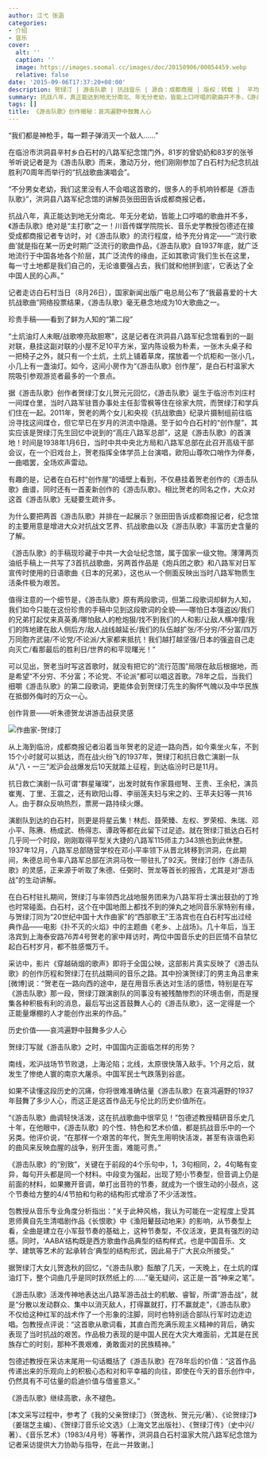 ```yaml
---
author: 江弋 张涵
categories:
- 介绍
- 音乐
cover:
  alt: ''
  caption: ''
  image: https://images.soomal.cc/images/doc/20150906/00054459.webp
  relative: false
date: '2015-09-06T17:37:20+08:00'
description: 贺绿汀 | 游击队歌 | 抗战音乐 | 源自：成都商报 | 版权：转载 |  平均/总评分：10.00/60
summary: 抗战八年，真正能达到地无分南北、年无分老幼，皆能上口哼唱的歌曲并不多，《游击队歌》绝对是“主打歌”之一！川音传媒学院院长、音乐史学教授包德述在接受成都商报记者专访时，对《游击队歌》的流行程度，给予充分肯定……
tags: []
title: 《游击队歌》创作揭秘：哀鸿遍野中鼓舞人心
---
```


“我们都是神枪手，每一颗子弹消灭一个敌人……”

在临汾市洪洞县辛村乡白石村的八路军纪念馆门外，81岁的曾奶奶和83岁的张爷爷听说记者是为《游击队歌》而来，激动万分，他们刚刚参加了白石村为纪念抗战胜利70周年而举行的“抗战歌曲演唱会”。

“不分男女老幼，我们这里没有人不会唱这首歌的，很多人的手机响铃都是《游击队歌》”，洪洞县八路军纪念馆的讲解员张田田告诉成都商报记者。

抗战八年，真正能达到地无分南北、年无分老幼，皆能上口哼唱的歌曲并不多，《游击队歌》绝对是“主打歌”之一！川音传媒学院院长、音乐史学教授包德述在接受成都商报记者专访时，对《游击队歌》的流行程度，给予充分肯定――“‘流行歌曲’就是指在某一历史时期广泛流行的歌曲作品，《游击队歌》自1937年底，就广泛地流行于中国各地各个阶层，其广泛流传的缘由，正如其歌词‘我们生长在这里，每一寸土地都是我们自己的，无论谁要强占去，我们就和他拼到底’，它表达了全中国人民的心声。”

记者走访白石村当日（8月26日），国家新闻出版广电总局公布了“我最喜爱的十大抗战歌曲”网络投票结果，《游击队歌》毫无悬念地成为10大歌曲之一。



珍贵手稿――看到了鲜为人知的“第二段”

“土炕油灯人未眠/战歌嘹亮敌胆寒”，这是记者在洪洞县八路军纪念馆看到的一副对联，悬挂这副对联的小屋不足10平方米，室内陈设极为朴素，一张木头桌子和一把椅子之外，就只有一个土炕，土炕上铺着草席，摆放着一个炕柜和一张小几，小几上有一盏油灯。如今，这间小房作为“《游击队歌》创作屋”，是白石村温家大院吸引参观游览者最多的一个景点。

据《游击队歌》创作者贺绿汀女儿贺元元回忆，《游击队歌》诞生于临汾市刘庄村一间煤仓里，当时八路军驻晋办事处主任彭雪枫等住在徐家大院，而贺绿汀和学兵们住在一起。2011年，贺老的两个女儿和央视《抗战歌曲》纪录片摄制组前往临汾寻找这间煤仓，但它早已在岁月的洪流中隐遁。至于如今白石村的“创作屋”，其实应该是贺绿汀先生回忆中说到的“高庄八路军总部”，这是《游击队歌》的首演地！时间是1938年1月6日，当时中共中央北方局和八路军总部在此召开高级干部会议，在一个旧戏台上，贺老指挥全体学员上台演唱，欧阳山尊吹口哨作为伴奏，一曲唱罢，全场欢声雷动。

有趣的是，记者在白石村“创作屋”的墙壁上看到，不仅悬挂着贺老创作的《游击队歌》曲谱，同时还有一首麦新创作的《游击队歌》。相比贺老的同名之作，大众对这首《游击队歌》无疑要生疏许多。

为什么要把两首《游击队歌》并排在一起展示？张田田告诉成都商报记者，纪念馆的主要用意是增进大众对抗战文艺界、抗战歌曲以及《游击队歌》丰富历史含量的了解。

《游击队歌》的手稿现珍藏于中共一大会址纪念馆，属于国家一级文物。薄薄两页油纸手稿上一共写了3首抗战歌曲，另两首作品是《炮兵团之歌》和八路军对日军宣传时使用的日语歌曲《日本的兄弟》，这也从一个侧面反映出当时八路军物质生活条件极为艰苦。

值得注意的一个细节是，《游击队歌》原有两段歌词，但第二段歌词却鲜为人知，我们如今只能在这份珍贵的手稿中见到这段歌词的全貌――哪怕日本强盗凶/我们的兄弟打起仗来真英勇/哪怕敌人的枪炮狠/找不到我们的人和影/让敌人横冲撞/我们的阵地建在敌人侧后方/敌人战线越延长/我们的队伍越扩张/不分穷/不分富/四万万同胞齐武装/不论党/不论派/大家都来抵抗！我们越打越坚强/日本的强盗自己走向灭亡/看那最后的胜利日/世界的和平现曙光！”

可以见出，贺老当时写这首歌时，就没有把它的“流行范围”局限在敌后根据地，而是希望“不分穷、不分富；不论党、不论派”都可以唱这首歌。78年之后，当我们细嚼《游击队歌》的第二段歌词，更能体会到贺绿汀先生的胸怀气魄以及中华民族在抵御外侮时的万众一心。

创作背景――听朱德贺龙讲游击战获灵感

![作曲家-贺绿汀](https://images.soomal.cc/images/doc/20150906/00054458_01.webp)





从上海到临汾，成都商报记者沿着当年贺老的足迹一路向西，如今乘坐火车，不到15个小时就可以抵达，而在战火纷飞的1937年，贺绿汀和抗日救亡演剧一队从“八・一三”淞沪会战爆发后10天就踏上征程，到达临汾时已是11月。

抗日救亡演剧一队可谓“群星璀璨”，出发时就有作家聂绀弩、王贵、王余杞，演员崔嵬、丁里、王震之，还有欧阳山尊、李丽莲夫妇与宋之的、王苹夫妇等一共16人。由于群众反响热烈，票房一路持续火爆。

演剧队到达的白石村，则更是将星云集！林彪、聂荣臻、左权、罗荣桓、朱瑞、邓小平、陈赓、杨成武、杨得志、谭政等都在此留下过足迹。就在贺绿汀抵达白石村几乎同一个时段，刚刚取得平型关大捷的八路军115师主力343旅也到此休整。1937年12月，八路军总部随营学校在邓小平率领下从晋北转移到洪洞，在此期间，朱德总司令率八路军总部在洪洞马牧一带驻扎了92天。贺绿汀创作《游击队歌》的灵感，正来源于听取了朱德、任弼时、贺龙等首长的报告，尤其是对“游击战”的生动讲解。

在白石村驻扎期间，贺绿汀与率领西北战地服务团来为八路军将士演出鼓劲的丁玲也时常碰面。白石村，这个在中国地图上都找不到的弹丸之地同音乐家特别有缘，与贺绿汀同为“20世纪中国十大作曲家”的“西部歌王”王洛宾也在白石村写出过经典作品――电影《扑不灭的火焰》中的主题曲《老乡、上战场》。几十年后，当王洛宾到上海泰安路76弄4号贺老的家中拜访时，两位中国音乐史的巨匠情不自禁忆起白石村岁月，都不胜感慨万千。

采访中，影片《穿越硝烟的歌声》即将于全国公映，这部影片真实反映了《游击队歌》的创作历程和贺绿汀在抗战期间的音乐之路。其中扮演贺绿汀的男主角吕聿来 [微博]说：“贺老在一路向西的途中，是在用音乐表达对生活的感悟，特别是在写《游击队歌》那一段，贺绿汀跟演剧队的同事没有被残酷惨烈的环境击倒，而是搜集各种积极有利的消息，最后写出这首鼓舞人心的《游击队歌》，这一定得是一个正能量爆棚的人才能创作出来的作品。”

历史价值――哀鸿遍野中鼓舞多少人心

贺绿汀写就《游击队歌》之时，中国国内正面临怎样的形势？

南线，淞沪战场节节败退，上海沦陷；北线，太原很快落入敌手。1个月之后，就发生了惨绝人寰的南京大屠杀。中国军民士气跌落到谷底。

如果不读懂这段历史的沉痛，你将很难准确估量《游击队歌》在哀鸿遍野的1937年鼓舞了多少人心，而这正是这首作品无与伦比的历史价值所在。

“《游击队歌》曲调轻快活泼，这在抗战歌曲中很罕见！”包德述教授精研音乐史几十年，在他眼中，《游击队歌》的个性、特色和艺术价值，都是抗战音乐中的一个另类。他评价说，“在那样一个艰苦的年代，贺先生用明快活泼，甚至有诙谐色彩的曲风来反映血腥的战争，别开生面，难能可贵。”

《游击队歌》的“别致”，关键在于前段的4个乐句中，1，3句相同，2，4句略有变异，每句开头都是同一个材料。中段变为强起，出现了短小节奏型，但音调上仍是前面的材料，如果撇开音调，单打出音符的节奏，就成为一个很生动的小鼓点，这个节奏给方整的4/4节拍和匀称的结构形式增添了不少活泼性。

包教授从音乐专业角度分析指出：“关于此种风格，我认为可能在一定程度上受其恩师黄自先生清唱剧作品《长恨歌》中《渔阳鼙鼓动地来》的影响，从节奏型上看，全曲是建立在小军鼓节奏的基础上，这种节奏型，不仅活泼，更具有强烈的动感。同时，‘AABA’结构既是西方歌曲作品典型的结构样式，也是中国音乐、文学、建筑等艺术的‘起承转合’典型的结构形式，因此易于广大民众所接受。”

据贺绿汀大女儿贺逸秋的回忆，“《游击队歌》酝酿了几天，一天晚上，在土炕的煤油灯下，整个词曲几乎是同时跃然纸上的……”毫无疑问，这正是一首“神来之笔”。

《游击队歌》活泼传神地表达出八路军游击战士的机敏、睿智，所谓“游击战”，就是“分散以发动群众、集中以消灭敌人，打得赢就打，打不赢就走”，《游击队歌》不仅给这种红军的战术作了一个形象的注脚，同时也特别适合部队行军时边走边唱。包教授点评说：“这首歌从歌词看，其直白而充满乐观主义精神的背后，确实表现了当时抗战的艰苦。作品极力表现的是中国人民在大灾大难面前，尤其是在民族存亡的时刻，那种不畏艰难，勇敢面对的民族精神。”

包德述教授在采访末尾用一句话概括了《游击队歌》在78年后的价值：“这首作品传递出来的乐观向上的积极心态和对和平幸福的向往，即使在今天的音乐创作中，仍然具有不可估量的启迪价值与借鉴意义。”

《游击队歌》继续高歌，永不褪色。

[本文采写过程中，参考了《我的父亲贺绿汀》（贺逸秋、贺元元/著）、《论贺绿汀》（姜瑞芝主编）、《贺绿汀音乐论文选》（上海文艺出版社）、《贺绿汀传》（史中兴/著）、《音乐艺术》（1983/4月号）等著作，洪洞县白石村温家大院八路军纪念馆为记者采访提供大力协助与指导，在此一并致谢。]